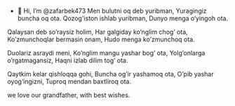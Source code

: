 - 👋 Hi, I’m @zafarbek473
Men bulutni oq deb yuribman,
Yuragingiz buncha oq ota.
Qozog'iston ishlab yuribman,
Dunyo menga o‘yingoh ota.

Qalaysan deb so’raysiz holim,
Har galgiday ko‘nglim chog’ ota,
Ko’zmunchoqlar bermasin onam,
Hudo menga ko’zmunchoq ota.


Duolariz asraydi meni,
Ko’nglim mangu yashar bog’ ota,
Yolg’onlarga o’rgatmagansiz,
Haqni izlab dilim tog’ ota.

Qaytkim kelar qishloqqa gohi,
Buncha og’ir yashamoq ota,
O’pib yashar oyog‘ingizni,
Tuproq mendan baxtliroq ota.

<!---
zafarbek473/zafarbek473 is a ✨ special ✨ repository because its `README.md` (this file) appears on your GitHub profile.
You can click the Preview link to take a look at your changes.
--->
we love our grandfather, with best wishes.
